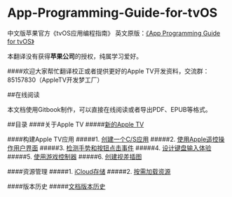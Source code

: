 # App-Programming-Guide-for-tvOS
中文版苹果官方《tvOS应用编程指南》
英文原版：[《App Programming Guide for tvOS》](https://developer.apple.com/library/prerelease/tvos/documentation/General/Conceptual/AppleTV_PG/index.html#//apple_ref/doc/uid/TP40015241-CH12-SW1)

本翻译没有获得**苹果公司**的授权，纯属学习爱好。

####欢迎大家帮忙翻译校正或者提供更好的Apple TV开发资料，交流群：85157830（AppleTV开发梦工厂）

##在线阅读

本文档使用Gitbook制作，可以直接在线阅读或者导出PDF、EPUB等格式。

##目录
####关于Apple TV
#####[新的Apple TV](./App-Programming-Guide-for-tvOS/The_New_Apple_TV.md)

####构建Apple TV应用
#####1. [创建一个C/S应用](./App-Programming-Guide-for-tvOS/Creating_a_Client-Server_App.md)
#####2. [使用Apple遥控操作用户界面](./App-Programming-Guide-for-tvOS/Controlling_the_User_Interface_On_the_Screen_with_an_Apple_Remote.md)
#####3. [检测手势和按钮点击事件](./App-Programming-Guide-for-tvOS/Detecting_Gestures_and_Button_Presses.md)
#####4. [设计键盘输入体验](./App-Programming-Guide-for-tvOS/Designing_the_Keyboard_Input_Experience.md)
#####5. [使用游戏控制器](./App-Programming-Guide-for-tvOS/Working_with_Game_Controllers.md)
#####6. [创建视差插图](./App-Programming-Guide-for-tvOS/Creating_Parallax_Artwork.md)

####资源管理
#####1. [iCloud存储](./App-Programming-Guide-for-tvOS/iCloud_Storage.md)
#####2. [按需加载资源](./On-Demand_Resources.md)

####版本历史
#####[文档版本历史](./App-Programming-Guide-for-tvOS/Document_Revision_History.md)
